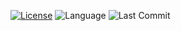 <p align="left">
  <a href="LICENSE"><img alt="License" src="https://img.shields.io/badge/License-MIT-green.svg"></a>
  <img alt="Language" src="https://img.shields.io/badge/Python-3.11-blue.svg">
  <img alt="Last Commit" src="https://img.shields.io/github/last-commit/andresscyber/aws-serverless-security-logger">
</p>
